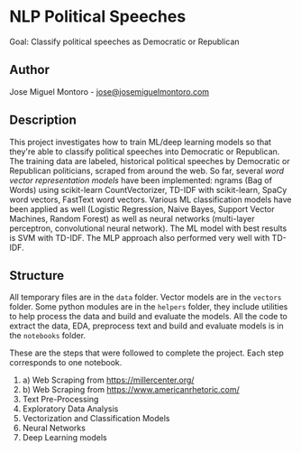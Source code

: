 # NLP Political Speeches
Goal: Classify political speeches as Democratic or Republican

## Author
Jose Miguel Montoro - jose@josemiguelmontoro.com

## Description
This project investigates how to train ML/deep learning models so that they're able to classify political speeches into Democratic or Republican.
The training data are labeled, historical political speeches by Democratic or Republican politicians, scraped from around the web.
So far, several _word vector representation models_ have been implemented: ngrams (Bag of Words) using scikit-learn CountVectorizer, TD-IDF with scikit-learn, SpaCy word vectors, FastText word vectors.
Various ML classification models have been applied as well (Logistic Regression, Naive Bayes, Support Vector Machines, Random Forest) as well as neural networks (multi-layer perceptron, convolutional neural network).
The ML model with best results is SVM with TD-IDF. The MLP approach also performed very well with TD-IDF.

## Structure
All temporary files are in the `data` folder. Vector models are in the `vectors` folder. Some python modules are in the `helpers` folder, they include utilities to help process the data and build and evaluate the models. All the code to extract the data, EDA, preprocess text and build and evaluate models is in the `notebooks` folder.

These are the steps that were followed to complete the project. Each step corresponds to one notebook.
1. a) Web Scraping from https://millercenter.org/
1. b) Web Scraping from https://www.americanrhetoric.com/
2. Text Pre-Processing
3. Exploratory Data Analysis
4. Vectorization and Classification Models
5. Neural Networks
6. Deep Learning models
